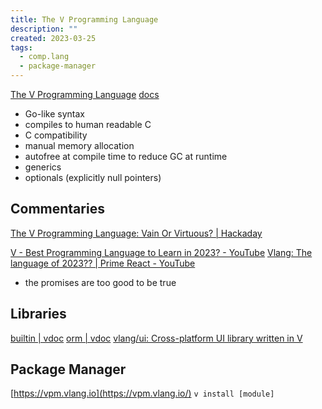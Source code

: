 ```yaml
---
title: The V Programming Language
description: ""
created: 2023-03-25
tags:
  - comp.lang
  - package-manager
---
```


[The V Programming Language](https://vlang.io/)
[docs](https://vlang.io/docs)

- Go-like syntax
- compiles to human readable C
- C compatibility
- manual memory allocation
- autofree at compile time to reduce GC at runtime
- generics
- optionals (explicitly null pointers)

## Commentaries

[The V Programming Language: Vain Or Virtuous? | Hackaday](https://hackaday.com/2019/07/23/the-v-programming-language-vain-or-virtuous/)

[V - Best Programming Language to Learn in 2023? - YouTube](https://www.youtube.com/watch?v=jr1EBaLkjfc)
[Vlang: The language of 2023?? | Prime React - YouTube](https://www.youtube.com/watch?v=j47Hk5qE9As)

- the promises are too good to be true

## Libraries

[builtin | vdoc](https://modules.vlang.io/)
[orm | vdoc](https://modules.vlang.io/orm.html)
[vlang/ui: Cross-platform UI library written in V](https://github.com/vlang/ui)

## Package Manager

[https://vpm.vlang.io](https://vpm.vlang.io/) `v install [module]`
